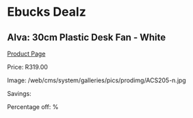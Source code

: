 
# Ebucks Dealz
## Alva: 30cm Plastic Desk Fan - White
[Product Page](https://www.ebucks.com/web/shop/productSelected.do?prodId=673637778&catId=704982758)

Price: R319.00

Image: /web/cms/system/galleries/pics/prodimg/ACS205-n.jpg

Savings: 

Percentage off: %
	